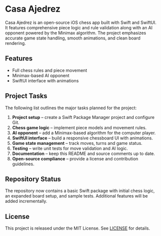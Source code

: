 # Casa Ajedrez

Casa Ajedrez is an open-source iOS chess app built with Swift and SwiftUI. It features comprehensive piece logic and rule validation along with an AI opponent powered by the Minimax algorithm. The project emphasizes accurate game state handling, smooth animations, and clean board rendering.

## Features

- Full chess rules and piece movement
- Minimax-based AI opponent
- SwiftUI interface with animations

## Project Tasks

The following list outlines the major tasks planned for the project:

1. **Project setup** – create a Swift Package Manager project and configure Git.
2. **Chess game logic** – implement piece models and movement rules.
3. **AI opponent** – add a Minimax-based algorithm for the computer player.
4. **SwiftUI interface** – build a responsive chessboard UI with animations.
5. **Game state management** – track moves, turns and game status.
6. **Testing** – write unit tests for move validation and AI logic.
7. **Documentation** – keep this README and source comments up to date.
8. **Open-source compliance** – provide a license and contribution guidelines.

## Repository Status

The repository now contains a basic Swift package with initial chess logic,
an expanded board setup, and sample tests. Additional features will be added
incrementally.

## License

This project is released under the MIT License. See [LICENSE](LICENSE) for
details.

